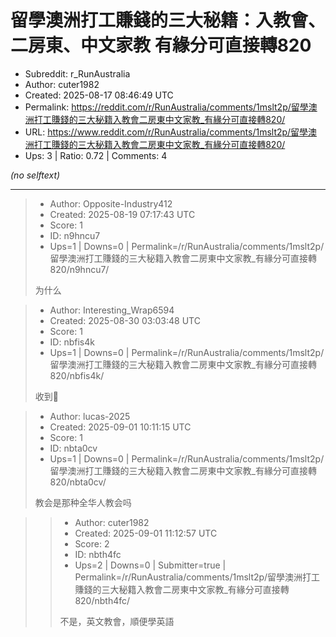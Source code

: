 # 留學澳洲打工賺錢的三大秘籍：入教會、二房東、中文家教 有緣分可直接轉820

- Subreddit: r_RunAustralia
- Author: cuter1982
- Created: 2025-08-17 08:46:49 UTC
- Permalink: https://reddit.com/r/RunAustralia/comments/1mslt2p/留學澳洲打工賺錢的三大秘籍入教會二房東中文家教_有緣分可直接轉820/
- URL: https://www.reddit.com/r/RunAustralia/comments/1mslt2p/留學澳洲打工賺錢的三大秘籍入教會二房東中文家教_有緣分可直接轉820/
- Ups: 3 | Ratio: 0.72 | Comments: 4

_(no selftext)_

---

> - Author: Opposite-Industry412
> - Created: 2025-08-19 07:17:43 UTC
> - Score: 1
> - ID: n9hncu7
> - Ups=1 | Downs=0 | Permalink=/r/RunAustralia/comments/1mslt2p/留學澳洲打工賺錢的三大秘籍入教會二房東中文家教_有緣分可直接轉820/n9hncu7/
>
> 为什么

> - Author: Interesting_Wrap6594
> - Created: 2025-08-30 03:03:48 UTC
> - Score: 1
> - ID: nbfis4k
> - Ups=1 | Downs=0 | Permalink=/r/RunAustralia/comments/1mslt2p/留學澳洲打工賺錢的三大秘籍入教會二房東中文家教_有緣分可直接轉820/nbfis4k/
>
> 收到🫡

> - Author: lucas-2025
> - Created: 2025-09-01 10:11:15 UTC
> - Score: 1
> - ID: nbta0cv
> - Ups=1 | Downs=0 | Permalink=/r/RunAustralia/comments/1mslt2p/留學澳洲打工賺錢的三大秘籍入教會二房東中文家教_有緣分可直接轉820/nbta0cv/
>
> 教会是那种全华人教会吗

>> - Author: cuter1982
>> - Created: 2025-09-01 11:12:57 UTC
>> - Score: 2
>> - ID: nbth4fc
>> - Ups=2 | Downs=0 | Submitter=true | Permalink=/r/RunAustralia/comments/1mslt2p/留學澳洲打工賺錢的三大秘籍入教會二房東中文家教_有緣分可直接轉820/nbth4fc/
>>
>> 不是，英文教會，順便學英語
